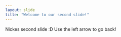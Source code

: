 ```yaml
---
layout: slide
title: "Welcome to our second slide!"
---
```

Nickes second slide :D
Use the left arrow to go back!
